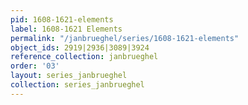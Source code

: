 ```yaml
---
pid: 1608-1621-elements
label: 1608-1621 Elements
permalink: "/janbrueghel/series/1608-1621-elements"
object_ids: 2919|2936|3089|3924
reference_collection: janbrueghel
order: '03'
layout: series_janbrueghel
collection: series_janbrueghel
---
```

